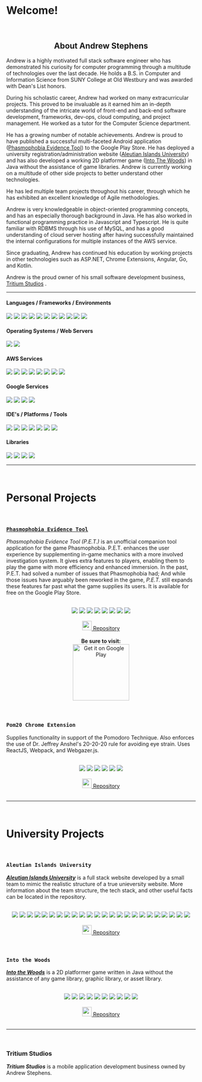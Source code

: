 <h1>Welcome!</h1>
<br>
<div align='center'><h2>About Andrew Stephens</h2></div>
<p>Andrew is a highly motivated full stack software engineer who has demonstrated his curiosity for computer programming through a multitude of technologies over the last decade. He holds a B.S. in Computer and Information Science from SUNY College at Old Westbury and was awarded with Dean's List honors.</p>
  
</p>During his scholastic career, Andrew had worked on many extracurricular projects. This proved to be invaluable as it earned him an in-depth understanding of the intricate world of front-end and back-end software development, frameworks, dev-ops, cloud computing, and project management. He worked as a tutor for the Computer Science department.</p>

<p>He has a growing number of notable achievements. Andrew is proud to have published a successful multi-faceted Android application (<a href="#phasmophobia-evidence-tool">Phasmophobia Evidence Tool</a>) to the Google Play Store. He has deployed a university registration/administration website (<a href="#aleutian-islands-university">Aleutian Islands University</a>) and has also developed a working 2D platformer game (<a href="into-the-woods">Into The Woods</a>) in Java without the assistance of game libraries. Andrew is currently working on a multitude of other side projects to better understand other technologies.</p>

<p>He has led multiple team projects throughout his career, through which he has exhibited an excellent knowledge of Agile methodologies.</p>

<p>Andrew is very knowledgeable in object-oriented programming concepts, and has an especially thorough background in Java. He has also worked in functional programming practice in Javascript and Typescript. He is quite familiar with RDBMS through his use of MySQL, and has a good understanding of cloud server hosting after having successfully maintained the internal configurations for multiple instances of the AWS service.</p>

<p>Since graduating, Andrew has continued his education by working projects in other technologies such as ASP.NET, Chrome Extensions, Angular, Go, and Kotlin.</p>

<p>Andrew is the proud owner of his small software development business, <a href="#tritium-studios">Tritium Studios</a> .</p>

<hr/>

<h4>Languages / Frameworks / Environments</h4>
<div style="display:float">
    <img src="https://img.shields.io/badge/Java-JDK%2017-F80000?logo=oracle&logoColor=white&style=bold"/>
    <img src="https://img.shields.io/badge/-React-61DAFB?logo=react&logoColor=black&style=bold"/>
    <img src="https://img.shields.io/badge/-Typescript-3178C6?logo=typescript&logoColor=white&style=bold"/>
    <img src="https://img.shields.io/badge/-CSS-1572B6?logo=css3&logoColor=white&style=bold"/>
    <img src="https://img.shields.io/badge/-HTML5-E34F26?logo=html5&logoColor=white&style=bold"/>
    <img src="https://img.shields.io/badge/-PHP-777BB4?logo=php&logoColor=white&style=bold"/>
    <img src="https://img.shields.io/badge/-MySQL-4479A1?logo=mysql&logoColor=white&style=bold"/>
    <img src="https://img.shields.io/badge/Gradle-02303A?logo=gradle&logoColor=white&style=bold"/>
    <img src="https://img.shields.io/badge/XML-005A9C?logo=w3c&logoColor=white&style=bold"/>
    <img src="https://img.shields.io/badge/JSON-000000?logo=json&logoColor=white&style=bold"/>
    <img src="https://img.shields.io/badge/-Node.js-339933?logo=node.js&logoColor=black&style=bold"/>
</div>

<h4>Operating Systems / Web Servers</h4>
<div style="display:float">
    <img src="https://img.shields.io/badge/Ubuntu-E95420?logo=mysql&logoColor=white&style=bold"/>
    <img src="https://img.shields.io/badge/Apache-D22128?logo=mysql&logoColor=white&style=bold"/>
</div>

<h4>AWS Services</h4>
<div style="display:float">
    <img src="https://img.shields.io/badge/AWS-232F3E?logo=amazon%20aws&logoColor=white&style=bold"/>
    <img src="https://img.shields.io/badge/AWS-SES-232F3E?logo=amazon%20aws&logoColor=white&style=bold"/>
    <img src="https://img.shields.io/badge/AWS-Route%2053-232F3E?logo=amazon%20aws&logoColor=white&style=bold"/>
    <img src="https://img.shields.io/badge/AWS-IAM-232F3E?logo=amazon%20aws&logoColor=white&style=bold"/>
    <img src="https://img.shields.io/badge/AWS-Certificate%20Manager-232F3E?logo=amazon%20aws&logoColor=white&style=bold"/>
    <img src="https://img.shields.io/badge/Amazon%20EC2-FF9900?logo=amazon%20ec2&logoColor=white&style=bold"/>
    <img src="https://img.shields.io/badge/Amazon%20EC2-Elastic%20IP-FF9900?logo=amazon%20ec2&logoColor=white&style=bold"/>
    <img src="https://img.shields.io/badge/Amazon%20EC2-Load%20Balancer-FF9900?logo=amazon%20ec2&logoColor=white&style=bold"/>
</div>

<h4>Google Services</h4>
<div style="display:float">
    <img src="https://img.shields.io/badge/-Google%20Play-E37400?logo=googleplay&logoColor=white&style=bold"/>
    <img src="https://img.shields.io/badge/-Google%20Analytics-E37400?logo=googleanalytics&logoColor=white&style=bold"/>
    <img src="https://img.shields.io/badge/-Google%20Firebase-FFCA28?logo=googlefirebase&logoColor=white&style=bold"/>
    <img src="https://img.shields.io/badge/-Google%20Admob-EA4335?logo=googleadmob&logoColor=white&style=bold"/>
</div>

<h4>IDE's / Platforms / Tools</h4>
<div style="display:float">
    <img src="https://img.shields.io/badge/-IntelliJ%20Ultimate-000000?logo=intellij%20idea&logoColor=white&style=bold"/>
    <img src="https://img.shields.io/badge/-Android%20Studio-3DDC84?logo=androidstudio&logoColor=black&style=bold"/>
    <img src="https://img.shields.io/badge/MySQL%20Workbench-4479A1?logo=mysql&logoColor=white&style=bold"/>
    <img src="https://img.shields.io/badge/Github-181717?logo=github&logoColor=white&style=bold"/>
    <img src="https://img.shields.io/badge/Git-Bash-F05032?logo=git&logoColor=white&style=bold"/>
    <img src="https://img.shields.io/badge/Fillezilla-BF0000?logo=filezilla&logoColor=white&style=bold"/>
    <img src="https://img.shields.io/badge/Aseprite-7D929E?logo=aseprite&logoColor=white&style=bold"/>
</div>

<h4>Libraries</h4>
<div style="display:float">
    <img src="https://img.shields.io/badge/MUI-Pagination-007FFF?logo=mui&logoColor=white&style=bold"/>
    <img src="https://img.shields.io/badge/ChartsJS-FF6384?logo=chart.js&logoColor=white&style=bold"/>
    <a href = "https://mvnrepository.com/artifact/javazoom/jlayer/1.0.1"><img src="https://img.shields.io/badge/Javazoom-JLayer-D3002D?logo=o'reilly&logoColor=white&style=bold"/></a>
    <a href = "https://mvnrepository.com/artifact/com.google.code.gson/gson"><img src="https://img.shields.io/badge/Google-Gson-4285F4?logo=google&logoColor=white&style=bold"/></a>
</div>

<hr/>

<br>

<div align='left'><h1>Personal Projects</h1></div>

<br>

<a href="http://pet.tritiumgamingstudios.com/"><h3>`Phasmophobia Evidence Tool`</h3></a>
<p><em>Phasmophobia Evidence Tool (P.E.T.)</em> is an unofficial companion tool application for the game Phasmophobia. P.E.T. enhances the user experience by supplementing in-game mechanics with a more involved investigation system. It gives extra features to players, enabling them to play the game with more efficiency and enhanced immersion. In the past, P.E.T. had solved a number of issues that Phasmophobia had; And while those issues have arguably been reworked in the game, <em>P.E.T.</em> still expands these features far past what the game supplies its users. It is available for free on the Google Play Store.</p>

<br>

<div align='center' style="display:float">
  <img src="https://img.shields.io/badge/-Java-F80000?logo=oracle&logoColor=white&style=bold"/>
  <img src="https://img.shields.io/badge/-Android%20Studio-3DDC84?logo=androidstudio&logoColor=black&style=bold"/>
  <img src="https://img.shields.io/badge/-Google%20Play-E37400?logo=googleplay&logoColor=white&style=bold"/>
  <img src="https://img.shields.io/badge/-Google%20Analytics-E37400?logo=googleanalytics&logoColor=white&style=bold"/>
  <img src="https://img.shields.io/badge/-Google%20Firebase-FFCA28?logo=googlefirebase&logoColor=white&style=bold"/>
  <img src="https://img.shields.io/badge/-Google%20Admob-EA4335?logo=googleadmob&logoColor=white&style=bold"/>
  <img src="https://img.shields.io/badge/-Gradle-02303A?logo=gradle&logoColor=white&style=bold"/>
  <img src="https://img.shields.io/badge/-XML-333333?logo=xml&logoColor=white&style=bold"/>
</div>

<br>

<div align='center' style="display:float">
  <a href='https://github.com/Andrew-R-Stephens/PET-Source'><img width="25" src="https://git-scm.com/images/logos/downloads/Git-Icon-White.png"/><label> Repository</label></a>
</div>

<br>

<div align='center' style="display:float">
  <b>Be sure to visit:</b><br>
  <a href='https://play.google.com/store/apps/details?id=com.TritiumGaming.phasmophobiaevidencepicker&pcampaignid=pcampaignidMKT-Other-global-all-co-prtnr-py-PartBadge-Mar2515-1'><img width="150" alt='Get it on Google Play' src='https://play.google.com/intl/en_us/badges/static/images/badges/en_badge_web_generic.png'/></a>
</div>

<br>
<br>

<a><h3>`Pom20 Chrome Extension`</h3></a>
<p>Supplies functionality in support of the Pomodoro Technique. Also enforces the use of Dr. Jeffrey Anshel's 20-20-20 rule for avoiding eye strain. Uses ReactJS, Webpack, and Webgazer.js.</p>

<br>

<div align='center' style="display:float">
    <img src="https://img.shields.io/badge/-React-61DAFB?logo=react&logoColor=black&style=bold"/>
    <img src="https://img.shields.io/badge/-Typescript-3178C6?logo=typescript&logoColor=white&style=bold"/>
    <img src="https://img.shields.io/badge/-CSS-1572B6?logo=css3&logoColor=white&style=bold"/>
    <img src="https://img.shields.io/badge/-HTML5-E34F26?logo=html5&logoColor=white&style=bold"/>
    <img src="https://img.shields.io/badge/-Node.js-339933?logo=node.js&logoColor=black&style=bold"/>
    <img src="https://img.shields.io/badge/-IntelliJ%20Ultimate-000000?logo=intellij%20idea&logoColor=white&style=bold"/>
</div>

<br>

<div align='center'><a href='https://github.com/Andrew-R-Stephens/pom20-chrome-ext'><img width="25" src="https://git-scm.com/images/logos/downloads/Git-Icon-White.png"/><label> Repository</label></a></div>

<br>

<hr/>

<br>

<div align='left'><h1>University Projects</h1></div>

<br>

<a><h3>`Aleutian Islands University`</h3></a>
<p><a href="https://www.owsysdb.com"><b><em>Aleutian Islands University</em></b></a> is a full stack website developed by a small team to mimic the realistic structure of a true unieversity website. More information about the team structure, the tech stack, and other useful facts can be located in the repository.</p>

<br>

<div align='center' style="display:float">
    <img src="https://img.shields.io/badge/-Node.js-339933?logo=node.js&logoColor=black&style=bold"/>
    <img src="https://img.shields.io/badge/-React-61DAFB?logo=react&logoColor=black&style=bold"/>
    <img src="https://img.shields.io/badge/-Typescript-3178C6?logo=typescript&logoColor=white&style=bold"/>
    <img src="https://img.shields.io/badge/-CSS-1572B6?logo=css3&logoColor=white&style=bold"/>
    <img src="https://img.shields.io/badge/-HTML5-E34F26?logo=html5&logoColor=white&style=bold"/>
    <img src="https://img.shields.io/badge/-PHP-777BB4?logo=php&logoColor=white&style=bold"/>
    <img src="https://img.shields.io/badge/-MySQL-4479A1?logo=mysql&logoColor=white&style=bold"/>
    <img src="https://img.shields.io/badge/MUI-Pagination-007FFF?logo=mui&logoColor=white&style=bold"/>
    <img src="https://img.shields.io/badge/ChartsJS-FF6384?logo=chart.js&logoColor=white&style=bold"/>
    <img src="https://img.shields.io/badge/Ubuntu-E95420?logo=mysql&logoColor=white&style=bold"/>
    <img src="https://img.shields.io/badge/Apache-D22128?logo=mysql&logoColor=white&style=bold"/>
    <img src="https://img.shields.io/badge/AWS-232F3E?logo=amazon%20aws&logoColor=white&style=bold"/>
    <img src="https://img.shields.io/badge/AWS-SES-232F3E?logo=amazon%20aws&logoColor=white&style=bold"/>
    <img src="https://img.shields.io/badge/AWS-Route%2053-232F3E?logo=amazon%20aws&logoColor=white&style=bold"/>
    <img src="https://img.shields.io/badge/AWS-IAM-232F3E?logo=amazon%20aws&logoColor=white&style=bold"/>
    <img src="https://img.shields.io/badge/AWS-Certificate%20Manager-232F3E?logo=amazon%20aws&logoColor=white&style=bold"/>
    <img src="https://img.shields.io/badge/Amazon%20EC2-FF9900?logo=amazon%20ec2&logoColor=white&style=bold"/>
    <img src="https://img.shields.io/badge/Amazon%20EC2-Elastic%20IP-FF9900?logo=amazon%20ec2&logoColor=white&style=bold"/>
    <img src="https://img.shields.io/badge/Amazon%20EC2-Load%20Balancer-FF9900?logo=amazon%20ec2&logoColor=white&style=bold"/>
    <img src="https://img.shields.io/badge/-IntelliJ%20Ultimate-000000?logo=intellij%20idea&logoColor=white&style=bold"/>
    <img src="https://img.shields.io/badge/MySQL%20Workbench-4479A1?logo=mysql&logoColor=white&style=bold"/>
    <img src="https://img.shields.io/badge/Fillezilla-BF0000?logo=filezilla&logoColor=white&style=bold"/>
    <img src="https://img.shields.io/badge/Git-Bash-F05032?logo=git&logoColor=white&style=bold"/>
    <img src="https://img.shields.io/badge/Github-181717?logo=github&logoColor=white&style=bold"/>
</div>

<br>

<div align='center'>
  <a href='https://github.com/Andrew-R-Stephens/website-Aleutian_Islands_University'><img width="25" src="https://git-scm.com/images/logos/downloads/Git-Icon-White.png"/><label> Repository</label></a>
</div>

<br>
<br>

<a><h3>`Into the Woods`</h3></a>
<p><a href="https://github.com/Andrew-R-Stephens/game-Into_the_Woods#how-to-run"><b><em>Into the Woods</em></b></a> is a 2D platformer game written in Java without the assistance of any game library, graphic library, or asset library.</p>

<br>

<div align='center' style="display:float">
    <img src="https://img.shields.io/badge/Java-JDK%2017-F80000?logo=oracle&logoColor=white&style=bold"/>
    <img src="https://img.shields.io/badge/Gradle-02303A?logo=gradle&logoColor=white&style=bold"/>
    <img src="https://img.shields.io/badge/XML-005A9C?logo=w3c&logoColor=white&style=bold"/>
    <img src="https://img.shields.io/badge/JSON-000000?logo=json&logoColor=white&style=bold"/>
    <a href = "https://mvnrepository.com/artifact/javazoom/jlayer/1.0.1"><img src="https://img.shields.io/badge/Javazoom-JLayer-D3002D?logo=o'reilly&logoColor=white&style=bold"/></a>
    <a href = "https://mvnrepository.com/artifact/com.google.code.gson/gson"><img src="https://img.shields.io/badge/Google-Gson-4285F4?logo=google&logoColor=white&style=bold"/></a>
    <img src="https://img.shields.io/badge/-IntelliJ%20Ultimate-000000?logo=intellij%20idea&logoColor=white&style=bold"/>
    <img src="https://img.shields.io/badge/Aseprite-7D929E?logo=aseprite&logoColor=white&style=bold"/>
    <img src="https://img.shields.io/badge/Github-181717?logo=github&logoColor=white&style=bold"/>
    <img src="https://img.shields.io/badge/Git-Bash-F05032?logo=git&logoColor=white&style=bold"/>
</div>

<br>

<div align='center' style="display:float">
  <a href='https://github.com/Andrew-R-Stephens/game-Into_the_Woods'><img width="25" src="https://git-scm.com/images/logos/downloads/Git-Icon-White.png"/><label> Repository</label></a>
</div>

<br>

<hr/>

<br>

### Tritium Studios
<p><b><em>Tritium Studios</em></b> is a mobile application development business owned by Andrew Stephens.</p>
